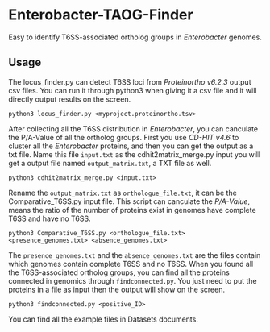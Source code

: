 # Enterobacter-TAOG-Finder  
Easy to identify T6SS-associated ortholog groups in *Enterobacter* genomes.

## Usage
The locus_finder.py can detect T6SS loci from *Proteinortho v6.2.3* output csv files. You can run it through python3 when giving it a csv file and it will directly output results on the screen.

```shell
python3 locus_finder.py <myproject.proteinortho.tsv>
```
After collecting all the T6SS distribution in *Enterobacter*, you can canculate the P/A-Value of all the ortholog groups. First you use *CD-HIT v4.6* to cluster all the *Enterobacter* proteins, and then you can get the output as a txt file. Name this file `input.txt` as the cdhit2matrix_merge.py input you will get a output file named `output_matrix.txt`, a TXT file as well.

```shell
python3 cdhit2matrix_merge.py <input.txt>
```
Rename the `output_matrix.txt` as `orthologue_file.txt`, it can be the Comparative_T6SS.py input file. This script can canculate the *P/A-Value*, means the ratio of the number of proteins exist in genomes have complete T6SS and have no T6SS.

```shell
python3 Comparative_T6SS.py <orthologue_file.txt> <presence_genomes.txt> <absence_genomes.txt>
```
The `presence_genomes.txt` and the `absence_genomes.txt` are the files contain which genomes contain complete T6SS and no T6SS. When you found all the T6SS-associated ortholog groups, you can find all the proteins connected in genomics through `findconnected.py`. You just need to put the proteins in a file as input then the output will show on the screen.
```shell
python3 findconnected.py <positive_ID>
```

You can find all the example files in Datasets documents.

